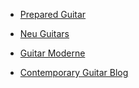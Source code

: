 * [Prepared Guitar](http://preparedguitar.blogspot.com)

* [Neu Guitars](https://neuguitars.com/)

* [Guitar Moderne](https://www.guitarmoderne.com)

* [Contemporary Guitar Blog](http://www.trevorbabbguitar.com/contemporary-guitar-blog)
